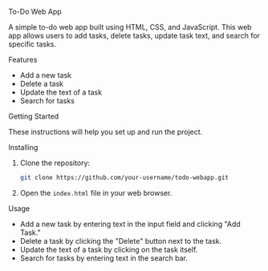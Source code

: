 To-Do Web App

A simple to-do web app built using HTML, CSS, and JavaScript. This web app allows users to add tasks, delete tasks, update task text, and search for specific tasks.

Features

- Add a new task
- Delete a task
- Update the text of a task
- Search for tasks

Getting Started

These instructions will help you set up and run the project.


Installing

1. Clone the repository:

    ```bash
    git clone https://github.com/your-username/todo-webapp.git
    ```

2. Open the `index.html` file in your web browser.

Usage

- Add a new task by entering text in the input field and clicking "Add Task."
- Delete a task by clicking the "Delete" button next to the task.
- Update the text of a task by clicking on the task itself.
- Search for tasks by entering text in the search bar.

